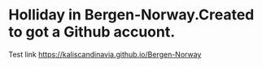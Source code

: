 # Holliday in Bergen-Norway.Created to got a Github accuont.
Test link
https://kaliscandinavia.github.io/Bergen-Norway
